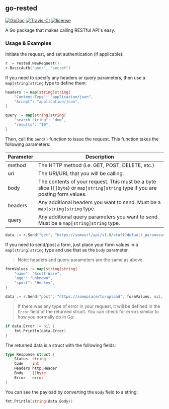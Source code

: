 ## go-rested
[![GoDoc](https://godoc.org/github.com/scottdware/go-rested?status.svg)](https://godoc.org/github.com/scottdware/go-rested) [![Travis-CI](https://travis-ci.org/scottdware/go-rested.svg?branch=master)](https://travis-ci.org/scottdware/go-rested)
[![license](http://img.shields.io/badge/license-MIT-red.svg?style=flat)](https://raw.githubusercontent.com/scottdware/go-rested/master/LICENSE)

A Go package that makes calling RESTful API's easy.

### Usage & Examples

Initiate the request, and set authentication (if applicable):

```Go
r := rested.NewRequest()
r.BasicAuth("user", "secret")
```

If you need to specify any headers or query parameters, then use a `map[string]string` type to define them:

```Go
headers := map[string]string{
	"Content-Type": "application/json",
	"Accept": "application/json",
}

query := map[string]string{
	"search_string": "dog",
	"results": "10",
}
```

Then, call the `Send()` function to issue the request. This function takes the following parameters:

|Parameter|Description|
|-----|-----------|
|method|The HTTP method (i.e. GET, POST, DELETE, etc.)|
|uri|The URI/URL that you will be calling.|
|body|The contents of your request. This must be a byte slice (`[]byte`) or `map[string]string` type if you are posting form values.|
|headers|Any additional headers you want to send. Must be a `map[string]string` type.|
|query|Any additional query parameters you want to send. Must be a `map[string]string` type.|

```Go
data := r.Send("get", "https://someurl/api/v1.0/stuff?default_param=something", nil, headers, query)
```

If you need to send/post a form, just place your form values in a `map[string]string` type and use that as the `body` parameter.

> Note: headers and query parameters are the same as above.

```Go
formValues := map[string]string{
	"name": "Scott Ware",
	"age": "unknown",
	"sport": "Hockey",
}

data := r.Send("post", "https://someplace/to/upload", formValues, nil, nil)
```

> If there was any type of error in your request, it will be defined in the `Error` field of the returned struct. You can check for errors similar to how you normally do in Go:
```Go
if data.Error != nil {
	fmt.Println(data.Error)
}
```

The returned data is a struct with the following fields:

```Go
type Response struct {
	Status  string
	Code    int
	Headers http.Header
	Body    []byte
	Error   error
}
```

You can see the payload by converting the `Body` field to a string:

```Go
fmt.Println(string(data.Body))
```